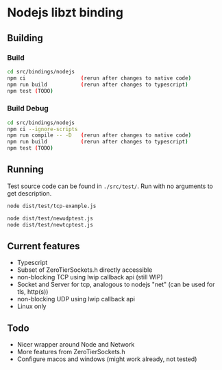 # Nodejs libzt binding

## Building

### Build

```bash
cd src/bindings/nodejs
npm ci                  (rerun after changes to native code)
npm run build           (rerun after changes to typescript)
npm test (TODO)
```

### Build Debug

```bash
cd src/bindings/nodejs
npm ci --ignore-scripts
npm run compile -- -D   (rerun after changes to native code)
npm run build           (rerun after changes to typescript)
npm test (TODO)
```

## Running

Test source code can be found in `./src/test/`.
Run with no arguments to get description.

```bash
node dist/test/tcp-example.js

node dist/test/newudptest.js
node dist/test/newtcptest.js
```

## Current features

- Typescript
- Subset of ZeroTierSockets.h directly accessible
- non-blocking TCP using lwip callback api (still WIP)
- Socket and Server for tcp, analogous to nodejs "net" (can be used for tls, http(s))
- non-blocking UDP using lwip callback api
- Linux only

## Todo

- Nicer wrapper around Node and Network
- More features from ZeroTierSockets.h
- Configure macos and windows (might work already, not tested)
